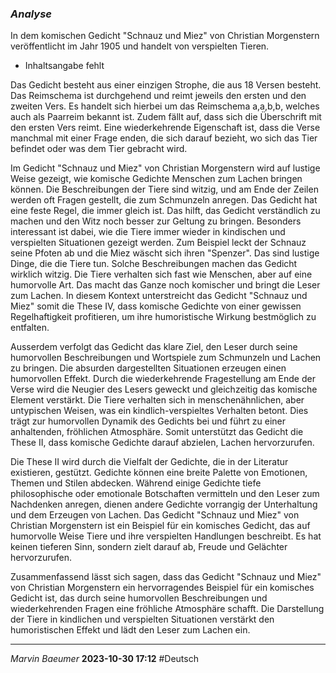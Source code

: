 ### *Analyse*
In dem komischen Gedicht "Schnauz und Miez" von Christian Morgenstern veröffentlicht im Jahr 1905 und handelt von verspielten Tieren. 

- Inhaltsangabe fehlt

Das Gedicht besteht aus einer einzigen Strophe, die aus 18 Versen besteht. Das Reimschema ist durchgehend und reimt jeweils den ersten und den zweiten Vers. Es handelt sich hierbei um das Reimschema a,a,b,b, welches auch als Paarreim bekannt ist. Zudem fällt auf, dass sich die Überschrift mit den ersten Vers reimt. Eine wiederkehrende Eigenschaft ist, dass die Verse manchmal mit einer Frage enden, die sich darauf bezieht, wo sich das Tier befindet oder was dem Tier gebracht wird.

Im Gedicht "Schnauz und Miez" von Christian Morgenstern wird auf lustige Weise gezeigt, wie komische Gedichte Menschen zum Lachen bringen können. Die Beschreibungen der Tiere sind witzig, und am Ende der Zeilen werden oft Fragen gestellt, die zum Schmunzeln anregen. Das Gedicht hat eine feste Regel, die immer gleich ist. Das hilft, das Gedicht verständlich zu machen und den Witz noch besser zur Geltung zu bringen. Besonders interessant ist dabei, wie die Tiere immer wieder in kindischen und verspielten Situationen gezeigt werden. Zum Beispiel leckt der Schnauz seine Pfoten ab und die Miez wäscht sich ihren "Spenzer". Das sind lustige Dinge, die die Tiere tun. Solche Beschreibungen machen das Gedicht wirklich witzig. Die Tiere verhalten sich fast wie Menschen, aber auf eine humorvolle Art. Das macht das Ganze noch komischer und bringt die Leser zum Lachen.  In diesem Kontext unterstreicht das Gedicht "Schnauz und Miez" somit die These IV, dass komische Gedichte von einer gewissen Regelhaftigkeit profitieren, um ihre humoristische Wirkung bestmöglich zu entfalten.

Ausserdem verfolgt das Gedicht das klare Ziel, den Leser durch seine humorvollen Beschreibungen und Wortspiele zum Schmunzeln und Lachen zu bringen. Die absurden dargestellten Situationen erzeugen einen humorvollen Effekt. Durch die wiederkehrende Fragestellung am Ende der Verse wird die Neugier des Lesers geweckt und gleichzeitig das komische Element verstärkt. Die Tiere verhalten sich in menschenähnlichen, aber untypischen Weisen, was ein kindlich-verspieltes Verhalten betont. Dies trägt zur humorvollen Dynamik des Gedichts bei und führt zu einer anhaltenden, fröhlichen Atmosphäre. Somit unterstützt das Gedicht die These II, dass komische Gedichte darauf abzielen, Lachen hervorzurufen.

Die These II wird durch die Vielfalt der Gedichte, die in der Literatur existieren, gestützt. Gedichte können eine breite Palette von Emotionen, Themen und Stilen abdecken. Während einige Gedichte tiefe philosophische oder emotionale Botschaften vermitteln und den Leser zum Nachdenken anregen, dienen andere Gedichte vorrangig der Unterhaltung und dem Erzeugen von Lachen. Das Gedicht "Schnauz und Miez" von Christian Morgenstern ist ein Beispiel für ein komisches Gedicht, das auf humorvolle Weise Tiere und ihre verspielten Handlungen beschreibt. Es hat keinen tieferen Sinn, sondern zielt darauf ab, Freude und Gelächter hervorzurufen. 

Zusammenfassend lässt sich sagen, dass das Gedicht "Schnauz und Miez" von Christian Morgenstern ein hervorragendes Beispiel für ein komisches Gedicht ist, das durch seine humorvollen Beschreibungen und wiederkehrenden Fragen eine fröhliche Atmosphäre schafft. Die Darstellung der Tiere in kindlichen und verspielten Situationen verstärkt den humoristischen Effekt und lädt den Leser zum Lachen ein. 

---
*Marvin Baeumer* **2023-10-30 17:12** #Deutsch